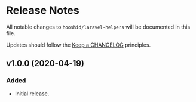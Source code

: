 # Release Notes

All notable changes to `hooshid/laravel-helpers` will be documented in this file.

Updates should follow the [Keep a CHANGELOG](http://keepachangelog.com/) principles.

## v1.0.0 (2020-04-19)

### Added
- Initial release.

